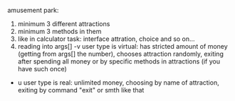 amusement park:
1. minimum 3 different attractions
2. minimum 3 methods in them
3. like in calculator task: interface attration, choice and so on...
4. reading into args[]
-v 
user type is virtual: has stricted amount of money (getting from args[] the number), chooses attraction randomly, exiting after spending all money or by specific methods in attractions (if you have such once)
- u
user type is real: unlimited money, choosing by name of attraction, exiting by command "exit" or smth like that

